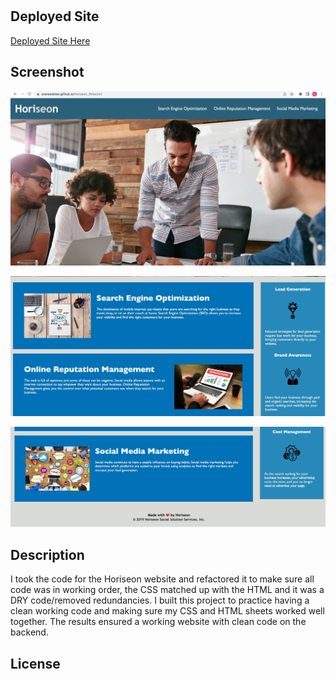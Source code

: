 # <Horiseon-Code-Refactor>

## Deployed Site 

[Deployed Site Here](https://ereneedolan.github.io/Horiseon_Refactor/)

## Screenshot

![Image Here](https://github.com/ereneedolan/Horiseon_Refactor/blob/main/assets/images/Horiseon.jpeg?raw=true)

![Image Here](https://github.com/ereneedolan/Horiseon_Refactor/blob/main/assets/images/Horiseon%20Deployed%20pg%202.jpg?raw=true)

![Image Here](https://github.com/ereneedolan/Horiseon_Refactor/blob/main/assets/images/Horiseon%20deployed%20pg%203.jpg?raw=true)

## Description

I took the code for the Horiseon website and refactored it to make sure all code was in working order, the CSS matched up with the HTML and it was a DRY code/removed redundancies.
I built this project to practice having a clean working code and making sure my CSS and HTML sheets worked well together. The results ensured a working website with clean code on the backend.

## License
